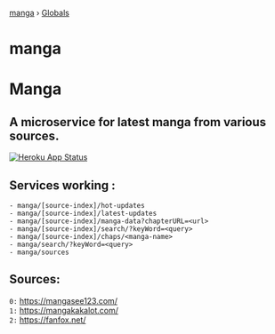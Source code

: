[manga](README.md) › [Globals](globals.md)

# manga

# Manga
## A microservice for latest manga from various sources.

[![Heroku App Status](https://heroku-shields.herokuapp.com/manganode)](https://manganode.herokuapp.com)

## Services working :

```
- manga/[source-index]/hot-updates
- manga/[source-index]/latest-updates
- manga/[source-index]/manga-data?chapterURL=<url>
- manga/[source-index]/search/?keyWord=<query>
- manga/[source-index]/chaps/<manga-name>
- manga/search/?keyWord=<query>
- manga/sources

```

## Sources:

`0:` https://mangasee123.com/  
`1:` https://mangakakalot.com/  
`2:` https://fanfox.net/
